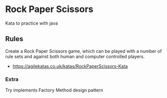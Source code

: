 # Rock Paper Scissors

Kata to practice with java

## Rules

Create a Rock Paper Scissors game, which can be played with a number of rule sets and against both human and computer controlled players.

- https://agilekatas.co.uk/katas/RockPaperScissors-Kata

### Extra

Try implements Factory Method design pattern
